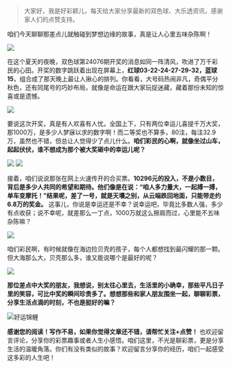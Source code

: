 > 大家好，我是好彩颖儿，每天给大家分享最新的双色球、大乐透资讯，感谢家人们的点赞支持。

咱们今天聊聊那差点儿就触碰到梦想边缘的故事，真是让人心里五味杂陈啊！

![](https://cdn.jsdelivr.net/gh/wangwenjie1314/PicCDN/2024-7-5/1720141398234-image.png)


在这个夏天的夜晚，双色球第24076期开奖的消息如同一阵清风，吹进了万千彩民的心田。开奖的数字跳跃着出现在屏幕上，**红球03-22-24-27-29-32，蓝球15**，组合成了那天晚上最让人揪心的排列。你看看，大号码热闹非凡，奇偶平分秋色，还有同尾号的巧妙布局，就像是命运在跟大家玩捉迷藏，藏着那份未知的惊喜或是遗憾。

![](https://cdn.jsdelivr.net/gh/wangwenjie1314/PicCDN/2024-7-5/1720141447885-image.png)


要说这次开奖，真是有人欢喜有人忧。全国上下，只有两位幸运儿喜提千万大奖，那1000万，是多少人梦寐以求的数字啊！而二等奖也不算多，80注，每注32.9万，虽然也不错，但总让人觉得少了点儿什么。**咱们彩民的心啊，就像坐过山车，起起伏伏，谁不想成为那个被大奖砸中的幸运儿呢？**


![](https://cdn.jsdelivr.net/gh/wangwenjie1314/PicCDN/2024-7-5/1720148238260-image.png)
![](https://cdn.jsdelivr.net/gh/wangwenjie1314/PicCDN/2024-7-5/1720141472341-image.png)


接着，咱们说说那张在网上火速传开的合买票。**10296元的投入，不是小数目，背后是多少人共同的希望和期待。他们像是在说：“咱人多力量大，一起搏一搏，单车变摩托！”结果呢，差了一号，就是天壤之别，从云端跌回地面，只能带走约6.8万的奖金。** 这事儿，你说是幸运还是不幸？说幸运吧，毕竟比多数人强，多少有点收获；说不幸呢，就差那么一丁点，1000万就这么擦肩而过，心里能不五味杂陈嘛？

![](https://cdn.jsdelivr.net/gh/wangwenjie1314/PicCDN/2024-7-5/1720141484601-image.png)




咱们彩民啊，有时候就像在海边捡贝壳的孩子，每个人都想找到最闪耀的那一颗。但大海那么大，贝壳那么多，谁又能说哪个是最好的呢？


![](https://cdn.jsdelivr.net/gh/wangwenjie1314/PicCDN/2024-7-5/1720148364441-image.png)


**那位差点中大奖的朋友，我想说，别太往心里去，生活里的小确幸，那些平凡日子里的笑容，可比中奖的瞬间珍贵多了。想想那些和家人朋友围坐一起，聊聊彩票，分享生活点滴的时刻，不也是挺好的嘛？**


![好运锦鲤](https://cdn.jsdelivr.net/gh/wangwenjie1314/PicCDN/2024-7-5/1720148303840-image.png)


**感谢您的阅读！写作不易，如果你觉得文章还不错，请帮忙关注+点赞！** 也欢迎留言评论，分享你的彩票趣事或者人生小感悟。咱们这里，不光是聊彩票，更是分享生活的温暖角落。你们有没有类似的故事？欢迎留言分享你的经历，咱们一起感受这多彩的人生吧！